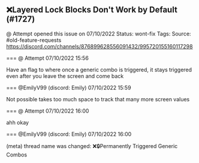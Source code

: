 ## ❌Layered Lock Blocks Don't Work by Default (#1727)
@ Attempt opened this issue on 07/10/2022
Status: wont-fix
Tags: 
Source: #old-feature-requests https://discord.com/channels/876899628556091432/995720155160117298


=== @ Attempt 07/10/2022 15:56

Have an flag to where once a generic combo is triggered, it stays triggered even after you leave the screen and come back

=== @EmilyV99 (discord: Emily) 07/10/2022 15:59

Not possible
takes too much space to track that many more screen values

=== @ Attempt 07/10/2022 16:00

ahh
okay

=== @EmilyV99 (discord: Emily) 07/10/2022 16:00

(meta) thread name was changed: ❌🔒Permanently Triggered Generic Combos
